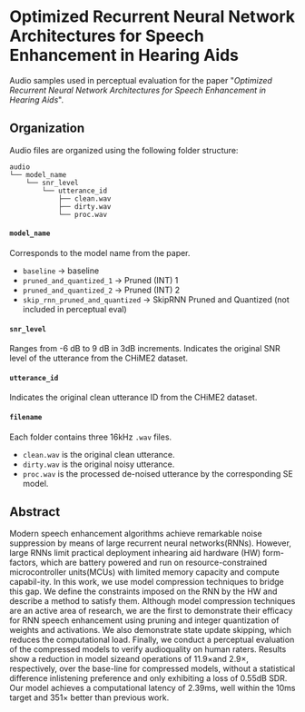 # Optimized Recurrent Neural Network Architectures for Speech Enhancement in Hearing Aids
Audio samples used in perceptual evaluation for the paper "_Optimized Recurrent Neural Network Architectures for Speech Enhancement in Hearing Aids_".

## Organization

Audio files are organized using the following folder structure:
```
audio
└── model_name
    └── snr_level
        └── utterance_id
            ├── clean.wav
            ├── dirty.wav
            └── proc.wav
 ```
#### `model_name`
Corresponds to the model name from the paper.
+ `baseline` -> baseline
+ `pruned_and_quantized_1` -> Pruned (INT) 1
+ `pruned_and_quantized_2` -> Pruned (INT) 2
+ `skip_rnn_pruned_and_quantized` -> SkipRNN Pruned and Quantized (not included in perceptual eval)

#### `snr_level`
Ranges from -6 dB to 9 dB in 3dB increments. Indicates the original SNR level of the utterance from the CHiME2 dataset.

#### `utterance_id`
Indicates the original clean utterance ID from the CHiME2 dataset.

#### `filename`
Each folder contains three 16kHz `.wav` files.

+ `clean.wav` is the original clean utterance.
+ `dirty.wav` is the original noisy utterance.
+ `proc.wav` is the processed de-noised utterance by the corresponding SE model.

## Abstract

Modern  speech  enhancement  algorithms  achieve  remarkable noise suppression by means of large recurrent neural networks(RNNs).  However,  large RNNs limit practical deployment inhearing  aid  hardware (HW) form-factors, which are  battery powered and run on resource-constrained microcontroller units(MCUs) with limited memory capacity and compute capabil-ity.  In this work, we use model compression techniques to bridge this  gap.  We define the constraints imposed on  the RNN by the HW and describe a method to satisfy them.  Although model compression techniques are an active area of research, we are the first to demonstrate their efficacy for RNN speech enhancement using pruning and integer quantization of weights and activations. We also demonstrate state update skipping, which reduces the computational load.  Finally, we conduct a perceptual evaluation of the compressed models to verify audioquality on human raters. Results show a reduction in model sizeand operations of 11.9×and 2.9×, respectively, over the base-line for compressed models, without a statistical difference inlistening preference and only exhibiting a loss of 0.55dB SDR. Our model achieves a computational latency of  2.39ms, well within the 10ms target and 351× better than previous work.

